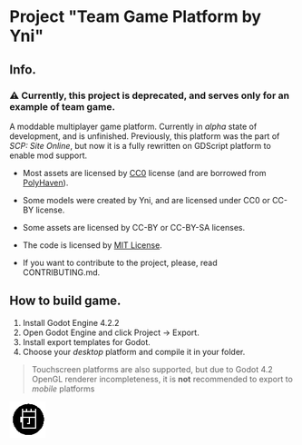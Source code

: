 # Project "Team Game Platform by Yni"
## Info.
### ⚠ Currently, this project is deprecated, and serves only for an example of team game.
A moddable multiplayer game platform. Currently in *alpha* state of development, and is unfinished.
Previously, this platform was the part of *SCP: Site Online*, but now it is a fully rewritten on GDScript platform to enable mod support.

- Most assets are licensed by [CC0](https://creativecommons.org/public-domain/cc0/) license (and are borrowed from [PolyHaven](https://polyhaven.com/models)).
- Some models were created by Yni, and are licensed under CC0 or CC-BY license.
- Some assets are licensed by CC-BY or CC-BY-SA licenses.

- The code is licensed by [MIT License](/LICENSE.MIT).

- If you want to contribute to the project, please, read CONTRIBUTING.md.

## How to build game.

1. Install Godot Engine 4.2.2
2. Open Godot Engine and click Project -> Export.
3. Install export templates for Godot.
4. Choose your *desktop* platform and compile it in your folder. 

> Touchscreen platforms are also supported, but due to Godot 4.2 OpenGL renderer incompleteness, it is **not** recommended to export to *mobile* platforms

![image](./src/icon.png "title")